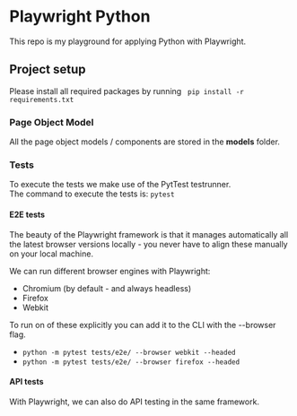 # Playwright Python

This repo is my playground for applying Python with Playwright.

## Project setup

Please install all required packages by running ``` pip install -r requirements.txt```

### Page Object Model

All the page object models / components are stored in the **models** folder.

### Tests

To execute the tests we make use of the PytTest testrunner.  
The command to execute the tests is: ```pytest```

#### E2E tests

The beauty of the Playwright framework is that it manages automatically all the latest browser versions locally - you
never have to align these manually on your local machine.

We can run different browser engines with Playwright:

- Chromium (by default - and always headless)
- Firefox
- Webkit

To run on of these explicitly you can add it to the CLI with the --browser flag.

- ```python -m pytest tests/e2e/ --browser webkit --headed```
- ```python -m pytest tests/e2e/ --browser firefox --headed```

#### API tests

With Playwright, we can also do API testing in the same framework.